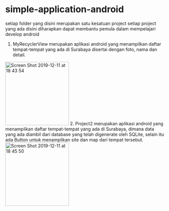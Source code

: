 # simple-application-android
setiap folder yang disini merupakan satu kesatuan project
setiap project yang ada disini diharapkan dapat membantu pemula dalam mempelajari develop android
1. MyRecyclerView merupakan aplikasi android yang menampilkan daftar tempat-tempat yang ada di Surabaya disertai dengan foto, nama dan detail.
<img width="200" alt="Screen Shot 2019-12-11 at 18 43 54" src="https://user-images.githubusercontent.com/49669018/70618993-ac2adc80-1c46-11ea-8358-86d48c979e9e.png">
2. Project2 merupakan aplikasi android yang menampilkan daftar tempat-tempat yang ada di Surabaya, dimana data yang ada diambil dari database yang telah digenerate oleh SQLite, selain itu ada Button untuk menampilkan site dan map dari tempat tersebut.
<img width="200" alt="Screen Shot 2019-12-11 at 18 45 50" src="https://user-images.githubusercontent.com/49669018/70619163-ff049400-1c46-11ea-90bb-944d1dd2e45f.png">
